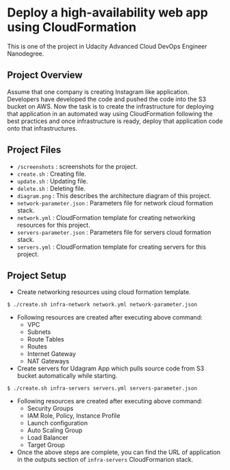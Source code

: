 # Deploy a high-availability web app using CloudFormation
This is one of the project in Udacity Advanced Cloud DevOps Engineer Nanodegree.

## Project Overview
Assume that one company is creating Instagram like application. Developers have developed the code and pushed the code into the S3 bucket on AWS. Now the task is to create the infrastructure for deploying that application in an automated way using CloudFormation following the best practices and once infrastructure is ready, deploy that application code onto that infrastructures.

## Project Files
- `/screenshots` : screenshots for the project.
- `create.sh` : Creating file.
- `update.sh` : Updating file.
- `delete.sh` : Deleting file.
- `diagram.png` : This describes the architecture diagram of this project.
- `network-parameter.json` : Parameters file for network cloud formation stack.
- `network.yml` : CloudFormation template for creating networking resources for this project.
- `servers-parameter.json` : Parameters file for servers cloud formation stack.
- `servers.yml` : CloudFormation template for creating servers for this project.

## Project Setup

- Create networking resources using cloud formation template.
```
$ ./create.sh infra-network network.yml network-parameter.json
```
-   Following resources are created after executing above command:
    -   VPC
    -   Subnets
    -   Route Tables
    -   Routes
    -   Internet Gateway
    -   NAT Gateways
- Create servers for Udagram App which pulls source code from S3 bucket automatically while starting.
```
$ ./create.sh infra-servers servers.yml servers-parameter.json
```
-   Following resources are created after executing above command:
    -   Security Groups
    -   IAM Role, Policy, Instance Profile
    -   Launch configuration
    -   Auto Scaling Group
    -   Load Balancer
    -   Target Group
- Once the above steps are complete, you can find the URL of application in the outputs section of `infra-servers` CloudFormarion stack.

